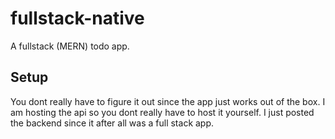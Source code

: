 # fullstack-native
A fullstack (MERN) todo app.

## Setup
You dont really have to figure it out since the app just works out of the box. I am hosting the api so you dont really have to host it yourself. I just posted the backend since it after all was a full stack app.
